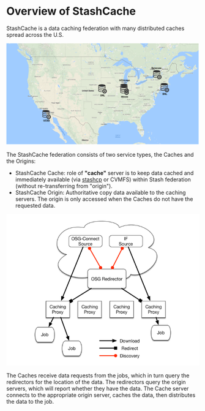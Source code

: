 # Overview of StashCache

StashCache is a data caching federation with many distributed caches spread across the U.S.


![StashCache Map](StashCacheMap.png "StashCache Map")

The StashCache federation consists of two service types, the Caches and the Origins:

* StashCache Cache: role of **"cache"** server is to keep data cached and immediately available (via [stashcp](https://support.opensciencegrid.org/support/solutions/articles/12000002775-transferring-data-with-stashcach) or CVMFS) within Stash federation (without re-transferring from "origin").
* StashCache Origin: Authoritative copy data available to the caching servers.  The origin is only accessed when the Caches do not have the requested data.


![StashCache Diagram](StashCache-Diagram.png "StashCache Diagram")

The Caches receive data requests from the jobs, which in turn query the redirectors for the location of the data.  The redirectors query the origin servers, which will report whether they have the data.  The Cache server connects to the appropriate origin server, caches the data, then distributes the data to the job.